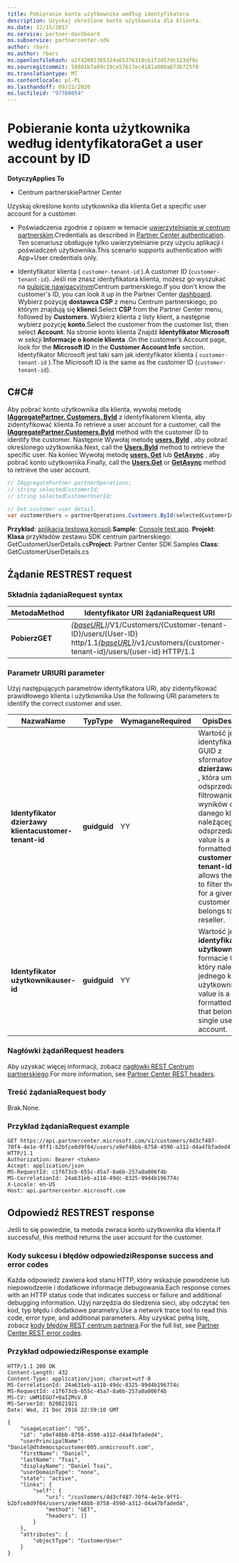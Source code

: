 ```yaml
---
title: Pobieranie konta użytkownika według identyfikatora
description: Uzyskaj określone konto użytkownika dla klienta.
ms.date: 12/15/2017
ms.service: partner-dashboard
ms.subservice: partnercenter-sdk
author: rbars
ms.author: rbars
ms.openlocfilehash: a2f42001365324a65376318cb1f2d57dc123df0c
ms.sourcegitcommit: 58801b7a09c19ce57617ec4181a008a673b725f0
ms.translationtype: MT
ms.contentlocale: pl-PL
ms.lasthandoff: 09/22/2020
ms.locfileid: "97768054"
---
```

# <a name="get-a-user-account-by-id"></a><span data-ttu-id="65736-103">Pobieranie konta użytkownika według identyfikatora</span><span class="sxs-lookup"><span data-stu-id="65736-103">Get a user account by ID</span></span>

<span data-ttu-id="65736-104">**Dotyczy**</span><span class="sxs-lookup"><span data-stu-id="65736-104">**Applies To**</span></span>

- <span data-ttu-id="65736-105">Centrum partnerskie</span><span class="sxs-lookup"><span data-stu-id="65736-105">Partner Center</span></span>

<span data-ttu-id="65736-106">Uzyskaj określone konto użytkownika dla klienta.</span><span class="sxs-lookup"><span data-stu-id="65736-106">Get a specific user account for a customer.</span></span>

- <span data-ttu-id="65736-107">Poświadczenia zgodnie z opisem w temacie [uwierzytelnianie w centrum partnerskim](partner-center-authentication.md).</span><span class="sxs-lookup"><span data-stu-id="65736-107">Credentials as described in [Partner Center authentication](partner-center-authentication.md).</span></span> <span data-ttu-id="65736-108">Ten scenariusz obsługuje tylko uwierzytelnianie przy użyciu aplikacji i poświadczeń użytkownika.</span><span class="sxs-lookup"><span data-stu-id="65736-108">This scenario supports authentication with App+User credentials only.</span></span>

- <span data-ttu-id="65736-109">Identyfikator klienta ( `customer-tenant-id` ).</span><span class="sxs-lookup"><span data-stu-id="65736-109">A customer ID (`customer-tenant-id`).</span></span> <span data-ttu-id="65736-110">Jeśli nie znasz identyfikatora klienta, możesz go wyszukać na [pulpicie nawigacyjnym](https://partner.microsoft.com/dashboard)Centrum partnerskiego.</span><span class="sxs-lookup"><span data-stu-id="65736-110">If you don't know the customer's ID, you can look it up in the Partner Center [dashboard](https://partner.microsoft.com/dashboard).</span></span> <span data-ttu-id="65736-111">Wybierz pozycję **dostawca CSP** z menu Centrum partnerskiego, po którym znajdują się **klienci**.</span><span class="sxs-lookup"><span data-stu-id="65736-111">Select **CSP** from the Partner Center menu, followed by **Customers**.</span></span> <span data-ttu-id="65736-112">Wybierz klienta z listy klient, a następnie wybierz pozycję **konto**.</span><span class="sxs-lookup"><span data-stu-id="65736-112">Select the customer from the customer list, then select **Account**.</span></span> <span data-ttu-id="65736-113">Na stronie konto klienta Znajdź **Identyfikator Microsoft** w sekcji **Informacje o koncie klienta** .</span><span class="sxs-lookup"><span data-stu-id="65736-113">On the customer’s Account page, look for the **Microsoft ID** in the **Customer Account Info** section.</span></span> <span data-ttu-id="65736-114">Identyfikator Microsoft jest taki sam jak identyfikator klienta ( `customer-tenant-id` ).</span><span class="sxs-lookup"><span data-stu-id="65736-114">The Microsoft ID is the same as the customer ID  (`customer-tenant-id`).</span></span>

## <a name="c"></a><span data-ttu-id="65736-115">C\#</span><span class="sxs-lookup"><span data-stu-id="65736-115">C\#</span></span>

<span data-ttu-id="65736-116">Aby pobrać konto użytkownika dla klienta, wywołaj metodę [**IAggregatePartner. Customers. ById**](/dotnet/api/microsoft.store.partnercenter.customers.icustomercollection.byid) z identyfikatorem klienta, aby zidentyfikować klienta.</span><span class="sxs-lookup"><span data-stu-id="65736-116">To retrieve a user account for a customer, call the [**IAggregatePartner.Customers.ById**](/dotnet/api/microsoft.store.partnercenter.customers.icustomercollection.byid) method with the customer ID to identify the customer.</span></span> <span data-ttu-id="65736-117">Następnie Wywołaj metodę [**users. ById**](/dotnet/api/microsoft.store.partnercenter.customerusers.icustomerusercollection.byid) , aby pobrać określonego użytkownika.</span><span class="sxs-lookup"><span data-stu-id="65736-117">Next, call the [**Users.ById**](/dotnet/api/microsoft.store.partnercenter.customerusers.icustomerusercollection.byid) method to retrieve the specific user.</span></span> <span data-ttu-id="65736-118">Na koniec Wywołaj metodę [**users. Get**](/dotnet/api/microsoft.store.partnercenter.customerusers.icustomerusercollection.get) lub [**GetAsync**](/dotnet/api/microsoft.store.partnercenter.customerusers.icustomerusercollection.getasync) , aby pobrać konto użytkownika.</span><span class="sxs-lookup"><span data-stu-id="65736-118">Finally, call the [**Users.Get**](/dotnet/api/microsoft.store.partnercenter.customerusers.icustomerusercollection.get) or [**GetAsync**](/dotnet/api/microsoft.store.partnercenter.customerusers.icustomerusercollection.getasync) method to retrieve the user account.</span></span>

``` csharp
// IAggregatePartner partnerOperations;
// string selectedCustomerId;
// string selectedCustomerUserId;

// Get customer user detail.
var customerUsers = partnerOperations.Customers.ById(selectedCustomerId).Users.ById(selectedCustomerUserId).Get();
```

<span data-ttu-id="65736-119">**Przykład**: [aplikacja testowa konsoli](console-test-app.md).</span><span class="sxs-lookup"><span data-stu-id="65736-119">**Sample**: [Console test app](console-test-app.md).</span></span> <span data-ttu-id="65736-120">**Projekt**: **Klasa** przykładów zestawu SDK centrum partnerskiego: GetCustomerUserDetails.cs</span><span class="sxs-lookup"><span data-stu-id="65736-120">**Project**: Partner Center SDK Samples **Class**: GetCustomerUserDetails.cs</span></span>

## <a name="rest-request"></a><span data-ttu-id="65736-121">Żądanie REST</span><span class="sxs-lookup"><span data-stu-id="65736-121">REST request</span></span>

### <a name="request-syntax"></a><span data-ttu-id="65736-122">Składnia żądania</span><span class="sxs-lookup"><span data-stu-id="65736-122">Request syntax</span></span>

| <span data-ttu-id="65736-123">Metoda</span><span class="sxs-lookup"><span data-stu-id="65736-123">Method</span></span>  | <span data-ttu-id="65736-124">Identyfikator URI żądania</span><span class="sxs-lookup"><span data-stu-id="65736-124">Request URI</span></span>                                                                                            |
|---------|--------------------------------------------------------------------------------------------------------|
| <span data-ttu-id="65736-125">**Pobierz**</span><span class="sxs-lookup"><span data-stu-id="65736-125">**GET**</span></span> | <span data-ttu-id="65736-126">[*{baseURL}*](partner-center-rest-urls.md)/V1/Customers/{Customer-tenant-ID}/users/{User-ID} http/1.1</span><span class="sxs-lookup"><span data-stu-id="65736-126">[*{baseURL}*](partner-center-rest-urls.md)/v1/customers/{customer-tenant-id}/users/{user-id} HTTP/1.1</span></span> |

### <a name="uri-parameter"></a><span data-ttu-id="65736-127">Parametr URI</span><span class="sxs-lookup"><span data-stu-id="65736-127">URI parameter</span></span>

<span data-ttu-id="65736-128">Użyj następujących parametrów identyfikatora URI, aby zidentyfikować prawidłowego klienta i użytkownika.</span><span class="sxs-lookup"><span data-stu-id="65736-128">Use the following URI parameters to identify the correct customer and user.</span></span>

| <span data-ttu-id="65736-129">Nazwa</span><span class="sxs-lookup"><span data-stu-id="65736-129">Name</span></span>                   | <span data-ttu-id="65736-130">Typ</span><span class="sxs-lookup"><span data-stu-id="65736-130">Type</span></span>     | <span data-ttu-id="65736-131">Wymagane</span><span class="sxs-lookup"><span data-stu-id="65736-131">Required</span></span> | <span data-ttu-id="65736-132">Opis</span><span class="sxs-lookup"><span data-stu-id="65736-132">Description</span></span>                                                                                                                                            |
|------------------------|----------|----------|--------------------------------------------------------------------------------------------------------------------------------------------------------|
| <span data-ttu-id="65736-133">**Identyfikator dzierżawy klienta**</span><span class="sxs-lookup"><span data-stu-id="65736-133">**customer-tenant-id**</span></span> | <span data-ttu-id="65736-134">**guid**</span><span class="sxs-lookup"><span data-stu-id="65736-134">**guid**</span></span> | <span data-ttu-id="65736-135">Y</span><span class="sxs-lookup"><span data-stu-id="65736-135">Y</span></span>        | <span data-ttu-id="65736-136">Wartość jest identyfikatorem GUID z sformatowaną **dzierżawą klienta** , która umożliwia odsprzedawcy filtrowanie wyników dla danego klienta należącego do odsprzedawcy.</span><span class="sxs-lookup"><span data-stu-id="65736-136">The value is a GUID formatted **customer-tenant-id** that allows the reseller to filter the results for a given customer that belongs to the reseller.</span></span> |
| <span data-ttu-id="65736-137">**Identyfikator użytkownika**</span><span class="sxs-lookup"><span data-stu-id="65736-137">**user-id**</span></span>            | <span data-ttu-id="65736-138">**guid**</span><span class="sxs-lookup"><span data-stu-id="65736-138">**guid**</span></span> | <span data-ttu-id="65736-139">Y</span><span class="sxs-lookup"><span data-stu-id="65736-139">Y</span></span>        | <span data-ttu-id="65736-140">Wartość jest **identyfikatorem użytkownika** w formacie GUID, który należy do jednego konta użytkownika.</span><span class="sxs-lookup"><span data-stu-id="65736-140">The value is a GUID formatted **user-id** that belongs to a single user account.</span></span>                                                                       |

### <a name="request-headers"></a><span data-ttu-id="65736-141">Nagłówki żądań</span><span class="sxs-lookup"><span data-stu-id="65736-141">Request headers</span></span>

<span data-ttu-id="65736-142">Aby uzyskać więcej informacji, zobacz [nagłówki REST Centrum partnerskiego](headers.md).</span><span class="sxs-lookup"><span data-stu-id="65736-142">For more information, see [Partner Center REST headers](headers.md).</span></span>

### <a name="request-body"></a><span data-ttu-id="65736-143">Treść żądania</span><span class="sxs-lookup"><span data-stu-id="65736-143">Request body</span></span>

<span data-ttu-id="65736-144">Brak.</span><span class="sxs-lookup"><span data-stu-id="65736-144">None.</span></span>

### <a name="request-example"></a><span data-ttu-id="65736-145">Przykład żądania</span><span class="sxs-lookup"><span data-stu-id="65736-145">Request example</span></span>

```http
GET https://api.partnercenter.microsoft.com/v1/customers/4d3cf487-70f4-4e1e-9ff1-b2bfce8d9f04/users/a9ef48bb-8758-4590-a312-d4a47bfaded4 HTTP/1.1
Authorization: Bearer <token>
Accept: application/json
MS-RequestId: c1f673cb-655c-45a7-8a6b-257a0a006f4b
MS-CorrelationId: 24a631eb-a110-49dc-8325-99d4b196774c
X-Locale: en-US
Host: api.partnercenter.microsoft.com
```

## <a name="rest-response"></a><span data-ttu-id="65736-146">Odpowiedź REST</span><span class="sxs-lookup"><span data-stu-id="65736-146">REST response</span></span>

<span data-ttu-id="65736-147">Jeśli to się powiedzie, ta metoda zwraca konto użytkownika dla klienta.</span><span class="sxs-lookup"><span data-stu-id="65736-147">If successful, this method returns the user account for the customer.</span></span>

### <a name="response-success-and-error-codes"></a><span data-ttu-id="65736-148">Kody sukcesu i błędów odpowiedzi</span><span class="sxs-lookup"><span data-stu-id="65736-148">Response success and error codes</span></span>

<span data-ttu-id="65736-149">Każda odpowiedź zawiera kod stanu HTTP, który wskazuje powodzenie lub niepowodzenie i dodatkowe informacje debugowania.</span><span class="sxs-lookup"><span data-stu-id="65736-149">Each response comes with an HTTP status code that indicates success or failure and additional debugging information.</span></span> <span data-ttu-id="65736-150">Użyj narzędzia do śledzenia sieci, aby odczytać ten kod, typ błędu i dodatkowe parametry.</span><span class="sxs-lookup"><span data-stu-id="65736-150">Use a network trace tool to read this code, error type, and additional parameters.</span></span> <span data-ttu-id="65736-151">Aby uzyskać pełną listę, zobacz [kody błędów REST centrum partnera](error-codes.md).</span><span class="sxs-lookup"><span data-stu-id="65736-151">For the full list, see [Partner Center REST error codes](error-codes.md).</span></span>

### <a name="response-example"></a><span data-ttu-id="65736-152">Przykład odpowiedzi</span><span class="sxs-lookup"><span data-stu-id="65736-152">Response example</span></span>

```http
HTTP/1.1 200 OK
Content-Length: 432
Content-Type: application/json; charset=utf-8
MS-CorrelationId: 24a631eb-a110-49dc-8325-99d4b196774c
MS-RequestId: c1f673cb-655c-45a7-8a6b-257a0a006f4b
MS-CV: uWM1EGU7+0aI2MvV.0
MS-ServerId: 020021921
Date: Wed, 21 Dec 2016 22:59:10 GMT

{
    "usageLocation": "US",
    "id": "a9ef48bb-8758-4590-a312-d4a47bfaded4",
    "userPrincipalName": "Daniel@dtdemocspcustomer005.onmicrosoft.com",
    "firstName": "Daniel",
    "lastName": "Tsai",
    "displayName": "Daniel Tsai",
    "userDomainType": "none",
    "state": "active",
    "links": {
        "self": {
            "uri": "/customers/4d3cf487-70f4-4e1e-9ff1-b2bfce8d9f04/users/a9ef48bb-8758-4590-a312-d4a47bfaded4",
            "method": "GET",
            "headers": []
        }
    },
    "attributes": {
        "objectType": "CustomerUser"
    }
}
```

